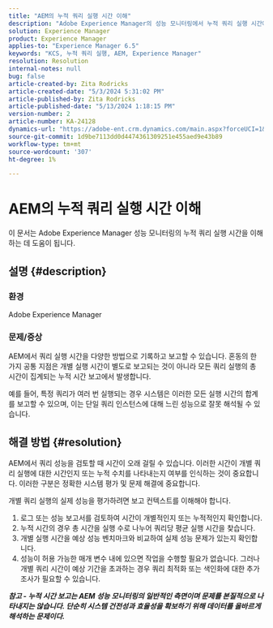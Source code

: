 ```yaml
---
title: "AEM의 누적 쿼리 실행 시간 이해"
description: "Adobe Experience Manager의 성능 모니터링에서 누적 쿼리 실행 시간에 대해 알아봅니다."
solution: Experience Manager
product: Experience Manager
applies-to: "Experience Manager 6.5"
keywords: "KCS, 누적 쿼리 실행, AEM, Experience Manager"
resolution: Resolution
internal-notes: null
bug: false
article-created-by: Zita Rodricks
article-created-date: "5/3/2024 5:31:02 PM"
article-published-by: Zita Rodricks
article-published-date: "5/13/2024 1:18:15 PM"
version-number: 2
article-number: KA-24128
dynamics-url: "https://adobe-ent.crm.dynamics.com/main.aspx?forceUCI=1&pagetype=entityrecord&etn=knowledgearticle&id=afe803e6-7209-ef11-9f8a-6045bd026dc7"
source-git-commit: 1d9be7113dd0d4474361309251e455aed9e43b89
workflow-type: tm+mt
source-wordcount: '307'
ht-degree: 1%

---
```


# AEM의 누적 쿼리 실행 시간 이해


이 문서는 Adobe Experience Manager 성능 모니터링의 누적 쿼리 실행 시간을 이해하는 데 도움이 됩니다.

## 설명 {#description}


### 환경

Adobe Experience Manager



### 문제/증상

AEM에서 쿼리 실행 시간을 다양한 방법으로 기록하고 보고할 수 있습니다. 혼동의 한 가지 공통 지점은 개별 실행 시간이 별도로 보고되는 것이 아니라 모든 쿼리 실행의 총 시간이 집계되는 누적 시간 보고에서 발생합니다.

예를 들어, 특정 쿼리가 여러 번 실행되는 경우 시스템은 이러한 모든 실행 시간의 합계를 보고할 수 있으며, 이는 단일 쿼리 인스턴스에 대해 느린 성능으로 잘못 해석될 수 있습니다.


## 해결 방법 {#resolution}


AEM에서 쿼리 성능을 검토할 때 시간이 오래 걸릴 수 있습니다. 이러한 시간이 개별 쿼리 실행에 대한 시간인지 또는 누적 수치를 나타내는지 여부를 인식하는 것이 중요합니다. 이러한 구분은 정확한 시스템 평가 및 문제 해결에 중요합니다.

개별 쿼리 실행의 실제 성능을 평가하려면 보고 컨텍스트를 이해해야 합니다.

1. 로그 또는 성능 보고서를 검토하여 시간이 개별적인지 또는 누적적인지 확인합니다.
2. 누적 시간의 경우 총 시간을 실행 수로 나누어 쿼리당 평균 실행 시간을 찾습니다.
3. 개별 실행 시간을 예상 성능 벤치마크와 비교하여 실제 성능 문제가 있는지 확인합니다.
4. 성능이 허용 가능한 매개 변수 내에 있으면 작업을 수행할 필요가 없습니다. 그러나 개별 쿼리 시간이 예상 기간을 초과하는 경우 쿼리 최적화 또는 색인화에 대한 추가 조사가 필요할 수 있습니다.


<b>*참고 - 누적 시간 보고는 AEM 성능 모니터링의 일반적인 측면이며 문제를 본질적으로 나타내지는 않습니다. 단순히 시스템 건전성과 효율성을 확보하기 위해 데이터를 올바르게 해석하는 문제이다.</b>*
